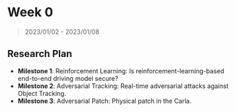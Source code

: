 # Week 0

> 2023/01/02 - 2023/01/08

## Research Plan

- **Milestone 1**: Reinforcement Learning: Is reinforcement-learning-based end-to-end driving model secure?  
- **Milestone 2**: Adversarial Tracking: Real-time adversarial attacks against Object Tracking.  
- **Milestone 3**: Adversarial Patch: Physical patch in the Carla.
